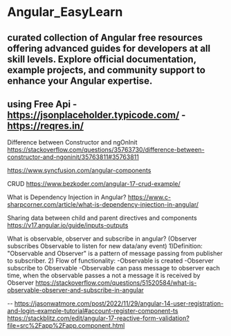 # Angular_EasyLearn
curated collection of Angular free resources offering advanced guides for developers at all skill levels. Explore official documentation, example projects, and community support to enhance your Angular expertise.
-------------
using Free Api -https://jsonplaceholder.typicode.com/
-https://reqres.in/
--------------
Difference between Constructor and ngOnInit
https://stackoverflow.com/questions/35763730/difference-between-constructor-and-ngoninit/35763811#35763811

https://www.syncfusion.com/angular-components

CRUD
https://www.bezkoder.com/angular-17-crud-example/

	
What is Dependency Injection in Angular?
https://www.c-sharpcorner.com/article/what-is-dependency-injection-in-angular/

Sharing data between child and parent directives and components
https://v17.angular.io/guide/inputs-outputs


What is observable, observer and subscribe in angular?
(Observer subscribes Observable to listen for new data/any event)
1)Definition: "Observable and Observer" is a pattern of message passing from publisher to subscriber.
2) Flow of functionality:
-Observable is created
-Observer subscribe to Observable
-Observable can pass message to observer
each time, when the observable passes a not a message it is received by Observer
https://stackoverflow.com/questions/51520584/what-is-observable-observer-and-subscribe-in-angular


--
https://jasonwatmore.com/post/2022/11/29/angular-14-user-registration-and-login-example-tutorial#account-register-component-ts
https://stackblitz.com/edit/angular-17-reactive-form-validation?file=src%2Fapp%2Fapp.component.html

